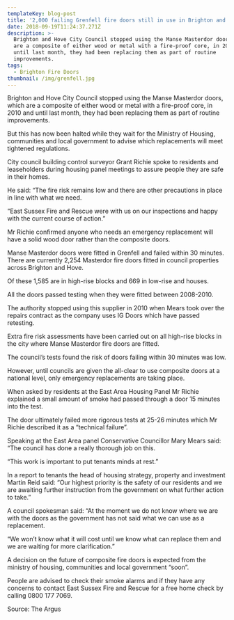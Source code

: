 ```yaml
---
templateKey: blog-post
title: '2,000 failing Grenfell fire doors still in use in Brighton and Hove'
date: 2018-09-19T11:24:37.271Z
description: >-
  Brighton and Hove City Council stopped using the Manse Masterdor doors, which
  are a composite of either wood or metal with a fire-proof core, in 2010 and
  until last month, they had been replacing them as part of routine
  improvements.
tags:
  - Brighton Fire Doors
thumbnail: /img/grenfell.jpg
---
```

Brighton and Hove City Council stopped using the Manse Masterdor doors, which are a composite of either wood or metal with a fire-proof core, in 2010 and until last month, they had been replacing them as part of routine improvements.

But this has now been halted while they wait for the Ministry of Housing, communities and local government to advise which replacements will meet tightened regulations.

City council building control surveyor Grant Richie spoke to residents and leaseholders during housing panel meetings to assure people they are safe in their homes.

He said: “The fire risk remains low and there are other precautions in place in line with what we need.

“East Sussex Fire and Rescue were with us on our inspections and happy with the current course of action.”

Mr Richie confirmed anyone who needs an emergency replacement will have a solid wood door rather than the composite doors.

Manse Masterdor doors were fitted in Grenfell and failed within 30 minutes. There are currently 2,254 Masterdor fire doors fitted in council properties across Brighton and Hove.

Of these 1,585 are in high-rise blocks and 669 in low-rise and houses.

All the doors passed testing when they were fitted between 2008-2010.

The authority stopped using this supplier in 2010 when Mears took over the repairs contract as the company uses IG Doors which have passed retesting.

Extra fire risk assessments have been carried out on all high-rise blocks in the city where Manse Masterdor fire doors are fitted.

The council’s tests found the risk of doors failing within 30 minutes was low.

However, until councils are given the all-clear to use composite doors at a national level, only emergency replacements are taking place.

When asked by residents at the East Area Housing Panel Mr Richie explained a small amount of smoke had passed through a door 15 minutes into the test.

The door ultimately failed more rigorous tests at 25-26 minutes which Mr Richie described it as a “technical failure”.

Speaking at the East Area panel Conservative Councillor Mary Mears said: “The council has done a really thorough job on this.

“This work is important to put tenants minds at rest.”

In a report to tenants the head of housing strategy, property and investment Martin Reid said: “Our highest priority is the safety of our residents and we are awaiting further instruction from the government on what further action to take.”

A council spokesman said: “At the moment we do not know where we are with the doors as the government has not said what we can use as a replacement.

“We won’t know what it will cost until we know what can replace them and we are waiting for more clarification.”

A decision on the future of composite fire doors is expected from the ministry of housing, communities and local government “soon”.

People are advised to check their smoke alarms and if they have any concerns to contact East Sussex Fire and Rescue for a free home check by calling 0800 177 7069.



Source: The Argus
